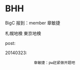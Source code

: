 ﻿BHH
===

BigC
报到：member 章敏捷

札幌地検
東京地検

post:

   20140323:
              
                 章敏捷：pw赶紧做开题吧